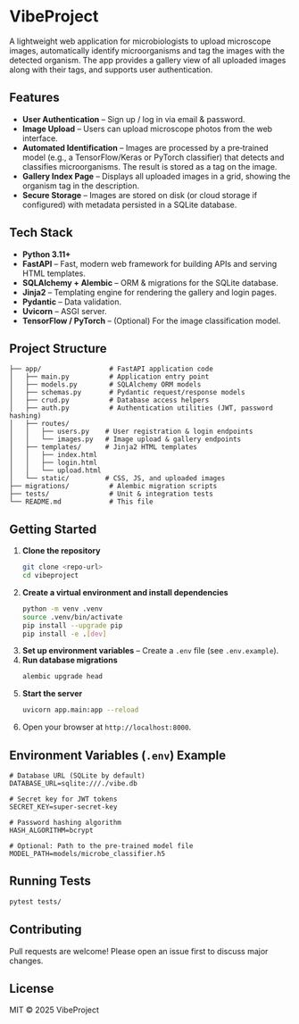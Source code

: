 # VibeProject

A lightweight web application for microbiologists to upload microscope images, automatically identify microorganisms and tag the images with the detected organism. The app provides a gallery view of all uploaded images along with their tags, and supports user authentication.

## Features
- **User Authentication** – Sign up / log in via email & password.
- **Image Upload** – Users can upload microscope photos from the web interface.
- **Automated Identification** – Images are processed by a pre‑trained model (e.g., a TensorFlow/Keras or PyTorch classifier) that detects and classifies microorganisms. The result is stored as a tag on the image.
- **Gallery Index Page** – Displays all uploaded images in a grid, showing the organism tag in the description.
- **Secure Storage** – Images are stored on disk (or cloud storage if configured) with metadata persisted in a SQLite database.

## Tech Stack
- **Python 3.11+**
- **FastAPI** – Fast, modern web framework for building APIs and serving HTML templates.
- **SQLAlchemy + Alembic** – ORM & migrations for the SQLite database.
- **Jinja2** – Templating engine for rendering the gallery and login pages.
- **Pydantic** – Data validation.
- **Uvicorn** – ASGI server.
- **TensorFlow / PyTorch** – (Optional) For the image classification model.

## Project Structure
```
├── app/                 # FastAPI application code
│   ├── main.py          # Application entry point
│   ├── models.py        # SQLAlchemy ORM models
│   ├── schemas.py       # Pydantic request/response models
│   ├── crud.py          # Database access helpers
│   ├── auth.py          # Authentication utilities (JWT, password hashing)
│   ├── routes/
│   │   ├── users.py    # User registration & login endpoints
│   │   └── images.py   # Image upload & gallery endpoints
│   ├── templates/      # Jinja2 HTML templates
│   │   ├── index.html
│   │   ├── login.html
│   │   └── upload.html
│   └── static/         # CSS, JS, and uploaded images
├── migrations/          # Alembic migration scripts
├── tests/               # Unit & integration tests
└── README.md            # This file
```

## Getting Started
1. **Clone the repository**
   ```bash
   git clone <repo-url>
   cd vibeproject
   ```
2. **Create a virtual environment and install dependencies**
   ```bash
   python -m venv .venv
   source .venv/bin/activate
   pip install --upgrade pip
   pip install -e .[dev]
   ```
3. **Set up environment variables** – Create a `.env` file (see `.env.example`).
4. **Run database migrations**
   ```bash
   alembic upgrade head
   ```
5. **Start the server**
   ```bash
   uvicorn app.main:app --reload
   ```
6. Open your browser at `http://localhost:8000`.

## Environment Variables (`.env`) Example
```
# Database URL (SQLite by default)
DATABASE_URL=sqlite:///./vibe.db

# Secret key for JWT tokens
SECRET_KEY=super-secret-key

# Password hashing algorithm
HASH_ALGORITHM=bcrypt

# Optional: Path to the pre‑trained model file
MODEL_PATH=models/microbe_classifier.h5
```

## Running Tests
```bash
pytest tests/
```

## Contributing
Pull requests are welcome! Please open an issue first to discuss major changes.

## License
MIT © 2025 VibeProject
